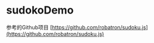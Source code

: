 # sudokoDemo

参考的Github项目 [https://github.com/robatron/sudoku.js](https://github.com/robatron/sudoku.js)
